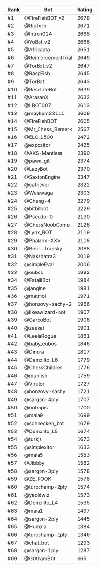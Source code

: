 Rank|Bot|Rating
---|---|---
#1|@FireFishBOT_v2|2678
#2|@RipTorn|2671
#3|@Intron014|2668
#4|@YoBot_v2|2666
#5|@Africaata|2651
#6|@ReinforcementTrial|2649
#7|@TorBot_v2|2647
#8|@RaspFish|2645
#9|@TorBot|2643
#10|@ResoluteBot|2639
#11|@ArasanX|2632
#12|@LBOT007|2613
#13|@mayhem23111|2609
#14|@FireFishBOT|2605
#15|@Mr_Chess_Berserk|2567
#16|@ELO_1500|2472
#17|@expositor|2425
#18|@AKS-Mantissa|2390
#19|@pawn_git|2374
#20|@LazyBot|2370
#21|@SaxtonEngine|2347
#22|@catriever|2322
#23|@Weiawaga|2303
#24|@Cheng-4|2279
#25|@bitbitbot|2229
#26|@Pseudo-0|2130
#27|@ChessNoobComp|2126
#28|@Lynx_BOT|2119
#29|@Phalanx-XXV|2118
#30|@Boris-Trapsky|2068
#31|@Nakshatra3|2019
#32|@simpleEval|2006
#33|@eubos|1992
#34|@FataliiBot|1984
#35|@jangine|1981
#36|@matmoi|1971
#37|@honzovy-sachy-2|1966
#38|@likeawizard-bot|1907
#39|@GarboBot|1906
#40|@zeekat|1901
#41|@LeelaRogue|1861
#42|@baby_eubos|1846
#43|@Dinora|1817
#44|@Demolito_L6|1779
#45|@ChessChildren|1776
#46|@munfish|1759
#47|@Virutor|1727
#48|@honzovy-sachy|1721
#49|@sargon-4ply|1707
#50|@notropis|1700
#51|@maia9|1699
#52|@schnecken_bot|1679
#53|@Demolito_L5|1674
#54|@turkjs|1673
#55|@simplexitor|1633
#56|@maia5|1583
#57|@Jibbby|1582
#58|@sargon-3ply|1578
#59|@ZE_ROOK|1578
#60|@turochamp-2ply|1574
#61|@yeoldwiz|1573
#62|@Demolito_L4|1535
#63|@maia1|1497
#64|@sargon-2ply|1445
#65|@Humaia|1384
#66|@turochamp-1ply|1346
#67|@chat_bot|1293
#68|@sargon-1ply|1287
#69|@G0thamB0t|665
